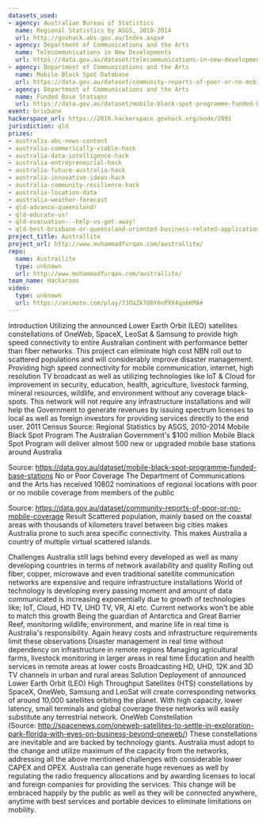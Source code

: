 ```yaml
---
datasets_used:
- agency: Australian Bureau of Statistics
  name: Regional Statistics by ASGS, 2010-2014
  url: http://govhack.abs.gov.au/Index.aspx#
- agency: Department of Communications and the Arts
  name: Telecommunications in New Developments
  url: https://data.gov.au/dataset/telecommunications-in-new-developments
- agency: Department of Communications and the Arts
  name: Mobile Black Spot Database
  url: https://data.gov.au/dataset/community-reports-of-poor-or-no-mobile-coverage/resource/c6b211ad-3aa2-4f53-8427-01b52a6433a7
- agency: Department of Communications and the Arts
  name: Funded Base Stations
  url: https://data.gov.au/dataset/mobile-black-spot-programme-funded-base-stations/resource/797a7c1b-cf1e-452d-8a92-194c2ed5708a
event: brisbane
hackerspace_url: https://2016.hackerspace.govhack.org/node/2891
jurisdiction: qld
prizes:
- australia-abc-news-content
- australia-commerically-viable-hack
- australia-data-intelligence-hack
- australia-entrepreneurial-hack
- australia-future-australia-hack
- australia-innovative-ideas-hack
- australia-community-resilience-hack
- australia-location-data
- australia-weather-forecast
- qld-advance-queensland!
- qld-educate-us!
- qld-evacuation---help-us-get-away!
- qld-best-brisbane-or-queensland-oriented-business-related-application
project_title: Australlite
project_url: http://www.muhammadfurqan.com/australlite/
repo:
  name: Australlite
  type: unknown
  url: http://www.muhammadfurqan.com/australlite/
team_name: Hackaroos
video:
  type: unknown
  url: https://animoto.com/play/7JOaZk7O6Y6nPXX4qabKMA#
---
```


Introduction
Utilizing the announced Lower Earth Orbit (LEO) satellites constellations of OneWeb, SpaceX, LeoSat & Samsung to provide high speed connectivity to entire Australian continent with performance better than fiber networks. This project can eliminate high cost NBN roll out to scattered populations and will considerably improve disaster management. Providing high speed connectivity for mobile communication, internet, high resolution TV broadcast as well as utilizing technologies like IoT & Cloud for improvement in security, education, health, agriculture, livestock farming, mineral resources, wildlife, and environment without any coverage black-spots. This network will not require any infrastructure installations and will help the Government to generate revenues by issuing spectrum licenses to local as well as foreign investors for providing services directly to the end user.
2011 Census
Source: Regional Statistics by ASGS, 2010-2014
Mobile Black Spot Program
The Australian Government's $100 million Mobile Black Spot Program will deliver almost 500 new or upgraded mobile base stations around Australia

Source: https://data.gov.au/dataset/mobile-black-spot-programme-funded-base-stations
No or Poor Coverage
The Department of Communications and the Arts has received 10802 nominations of regional locations with poor or no mobile coverage from members of the public

Source: https://data.gov.au/dataset/community-reports-of-poor-or-no-mobile-coverage
Result
Scattered population, mainly based on the coastal areas with thousands of kilometers travel between big cities makes Australia prone to such area specific connectivity. This makes Australia a country of multiple virtual scattered islands.

Challenges
Australia still lags behind every developed as well as many developing countries in terms of network availability and quality
Rolling out fiber, copper, microwave and even traditional satellite communication networks are expensive and require infrastructure installations
World of technology is developing every passing moment and amount of data communicated is increasing exponentially due to growth of technologies like; IoT, Cloud, HD TV, UHD TV, VR, AI etc. Current networks won't be able to match this growth
Being the guardian of Antarctica and Great Barrier Reef, monitoring wildlife, environment, and marine life in real time is Australia's responsibility. Again heavy costs and infrastructure requirements limit these observations
Disaster management in real time without dependency on infrastructure in remote regions
Managing agricultural farms, livestock monitoring in larger areas in real time
Education and health services in remote areas at lower costs
Broadcasting HD, UHD, 12K and 3D TV channels in urban and rural areas
Solution
Deployment of announced Lower Earth Orbit (LEO) High Throughput Satellites (HTS) constellations by SpaceX, OneWeb, Samsung and LeoSat will create corresponding networks of around 10,000 satellites orbiting the planet. With high capacity, lower latency, small terminals and global coverage these networks will easily substitute any terrestrial network.
OneWeb Constellation (Source: http://spacenews.com/oneweb-satellites-to-settle-in-exploration-park-florida-with-eyes-on-business-beyond-oneweb/)
These constellations are inevitable and are backed by technology giants. Australia must adopt to the change and utilize maximum of the capacity from the networks, addressing all the above mentioned challenges with considerable lower CAPEX and OPEX. Australia can generate huge revenues as well by regulating the radio frequency allocations and by awarding licenses to local and foreign companies for providing the services. This change will be embraced happily by the public as well as they will be connected anywhere, anytime with best services and portable devices to eliminate limitations on mobility.